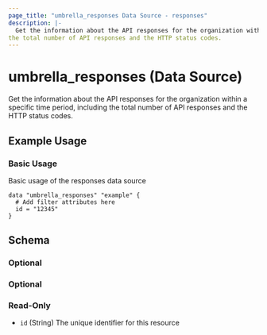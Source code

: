```yaml
---
page_title: "umbrella_responses Data Source - responses"
description: |-
  Get the information about the API responses for the organization within a specific time period, including
the total number of API responses and the HTTP status codes.
---
```


# umbrella_responses (Data Source)

Get the information about the API responses for the organization within a specific time period, including
the total number of API responses and the HTTP status codes.

## Example Usage


### Basic Usage

Basic usage of the responses data source

```hcl
data "umbrella_responses" "example" {
  # Add filter attributes here
  id = "12345"
}
```



## Schema

### Optional



### Optional



### Read-Only

- `id` (String) The unique identifier for this resource



